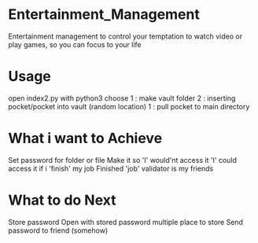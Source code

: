 # Entertainment_Management
Entertainment management to control your temptation to watch video or play games, so you can focus to your life

# Usage
open index2.py with python3
choose 
	1 : make vault folder
	2 : inserting pocket/pocket into vault (random location)
	1 : pull pocket to main directory

# What i want to Achieve
Set password for folder or file
Make it so 'I' would'nt access it 
'I' could access it if i 'finish' my job
Finished 'job' validator is my friends

# What to do Next
Store password
Open with stored password
multiple place to store
Send password to friend (somehow)